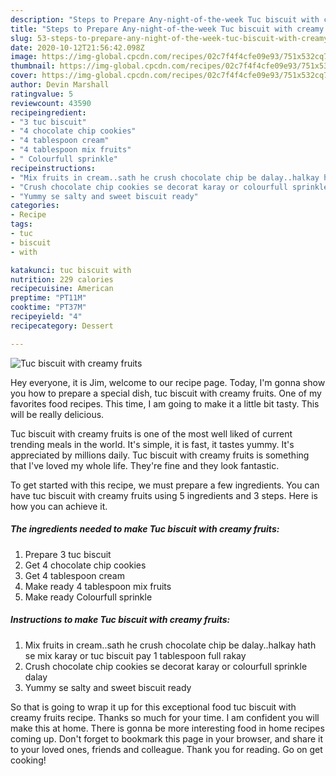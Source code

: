 ```yaml
---
description: "Steps to Prepare Any-night-of-the-week Tuc biscuit with creamy fruits"
title: "Steps to Prepare Any-night-of-the-week Tuc biscuit with creamy fruits"
slug: 53-steps-to-prepare-any-night-of-the-week-tuc-biscuit-with-creamy-fruits
date: 2020-10-12T21:56:42.098Z
image: https://img-global.cpcdn.com/recipes/02c7f4f4cfe09e93/751x532cq70/tuc-biscuit-with-creamy-fruits-recipe-main-photo.jpg
thumbnail: https://img-global.cpcdn.com/recipes/02c7f4f4cfe09e93/751x532cq70/tuc-biscuit-with-creamy-fruits-recipe-main-photo.jpg
cover: https://img-global.cpcdn.com/recipes/02c7f4f4cfe09e93/751x532cq70/tuc-biscuit-with-creamy-fruits-recipe-main-photo.jpg
author: Devin Marshall
ratingvalue: 5
reviewcount: 43590
recipeingredient:
- "3 tuc biscuit"
- "4 chocolate chip cookies"
- "4 tablespoon cream"
- "4 tablespoon mix fruits"
- " Colourfull sprinkle"
recipeinstructions:
- "Mix fruits in cream..sath he crush chocolate chip be dalay..halkay hath se mix karay or tuc biscuit pay 1 tablespoon full rakay"
- "Crush chocolate chip cookies se decorat karay or colourfull sprinkle dalay"
- "Yummy se salty and sweet biscuit ready"
categories:
- Recipe
tags:
- tuc
- biscuit
- with

katakunci: tuc biscuit with 
nutrition: 229 calories
recipecuisine: American
preptime: "PT11M"
cooktime: "PT37M"
recipeyield: "4"
recipecategory: Dessert

---
```



![Tuc biscuit with creamy fruits](https://img-global.cpcdn.com/recipes/02c7f4f4cfe09e93/751x532cq70/tuc-biscuit-with-creamy-fruits-recipe-main-photo.jpg)

Hey everyone, it is Jim, welcome to our recipe page. Today, I'm gonna show you how to prepare a special dish, tuc biscuit with creamy fruits. One of my favorites food recipes. This time, I am going to make it a little bit tasty. This will be really delicious.



Tuc biscuit with creamy fruits is one of the most well liked of current trending meals in the world. It's simple, it is fast, it tastes yummy. It's appreciated by millions daily. Tuc biscuit with creamy fruits is something that I've loved my whole life. They're fine and they look fantastic.


To get started with this recipe, we must prepare a few ingredients. You can have tuc biscuit with creamy fruits using 5 ingredients and 3 steps. Here is how you can achieve it.

<!--inarticleads1-->

##### The ingredients needed to make Tuc biscuit with creamy fruits:

1. Prepare 3 tuc biscuit
1. Get 4 chocolate chip cookies
1. Get 4 tablespoon cream
1. Make ready 4 tablespoon mix fruits
1. Make ready  Colourfull sprinkle




<!--inarticleads2-->

##### Instructions to make Tuc biscuit with creamy fruits:

1. Mix fruits in cream..sath he crush chocolate chip be dalay..halkay hath se mix karay or tuc biscuit pay 1 tablespoon full rakay
1. Crush chocolate chip cookies se decorat karay or colourfull sprinkle dalay
1. Yummy se salty and sweet biscuit ready




So that is going to wrap it up for this exceptional food tuc biscuit with creamy fruits recipe. Thanks so much for your time. I am confident you will make this at home. There is gonna be more interesting food in home recipes coming up. Don't forget to bookmark this page in your browser, and share it to your loved ones, friends and colleague. Thank you for reading. Go on get cooking!
